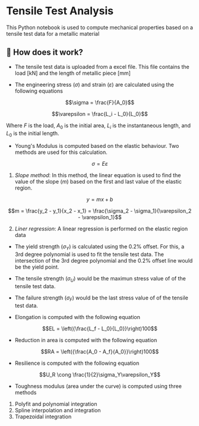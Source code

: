 # Tensile Test Analysis

This Python notebook is used to compute mechanical properties based on a tensile test data for a metallic material

## 🔰 How does it work?

- The tensile test data is uploaded from a excel file. This file contains the load [kN] and the length of metallic piece [mm]

- The engineering stress $(\sigma)$ and strain $(\varepsilon)$ are calculated using the following equations

$$\sigma = \frac{F}{A_0}$$

$$\varepsilon = \frac{L_i - L_0}{L_0}$$

Where $F$ is the load, $A_0$ is the initial area, $L_i$ is the instantaneous length, and $L_0$ is the initial length.

- Young's Modulus is computed based on the elastic behaviour. Two methods are used for this calculation.

$$\sigma = E\varepsilon$$

  1. *Slope method*: In this method, the linear equation is used to find the value of the slope $(m)$ based on the first and last value of the elastic region.

$$ y = mx + b$$

$$m = \frac{y_2 - y_1}{x_2 - x_1} = \frac{\sigma_2 - \sigma_1}{\varepsilon_2 - \varepsilon_1}$$

  2. *Liner regression*: A linear regression is performed on the elastic region data

- The yield strength $(\sigma_Y)$ is calculated using the 0.2% offset. For this, a 3rd degree polynomial is used to fit the tensile test data. The intersection of the 3rd degree polynomial and the 0.2% offset line would be the yield point.

- The tensile strength $(\sigma_U)$ would be the maximun stress value of  of the tensile test data.

- The failure strength $(\sigma_F)$ would be the last stress value of  of the tensile test data.

- Elongation is computed with the following equation

$$EL = \left({\frac{L_f - L_0}{L_0}}\right)100$$

- Reduction in area is computed with the following equation

$$RA = \left({\frac{A_0 - A_f}{A_0}}\right)100$$
    
- Resilience is computed with the following equation

$$U_R \cong \frac{1}{2}\sigma_Y\varepsilon_Y$$

- Toughness modulus (area under the curve) is computed using three methods
1. Polyfit and polynomial integration
2. Spline interpolation and integration
3. Trapezoidal integration 
